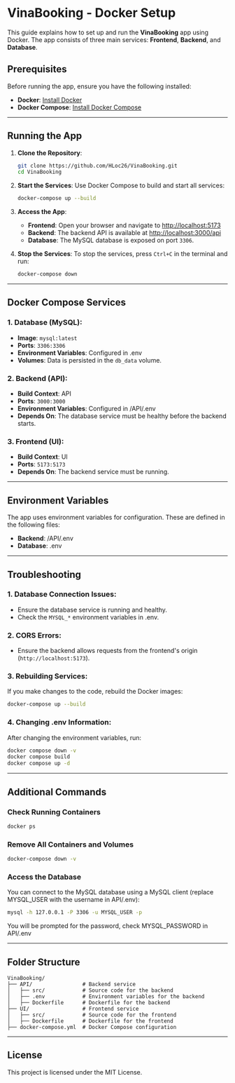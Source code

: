 # VinaBooking - Docker Setup

This guide explains how to set up and run the **VinaBooking** app using Docker. The app consists of three main services: **Frontend**, **Backend**, and **Database**.

## Prerequisites

Before running the app, ensure you have the following installed:

-   **Docker**: [Install Docker](https://docs.docker.com/get-docker/)
-   **Docker Compose**: [Install Docker Compose](https://docs.docker.com/compose/install/)

---

## Running the App

1. **Clone the Repository**:

    ```bash
    git clone https://github.com/HLoc26/VinaBooking.git
    cd VinaBooking
    ```

2. **Start the Services**:
   Use Docker Compose to build and start all services:

    ```bash
    docker-compose up --build
    ```

3. **Access the App**:

    - **Frontend**: Open your browser and navigate to [http://localhost:5173](http://localhost:5173)
    - **Backend**: The backend API is available at [http://localhost:3000/api](http://localhost:3000/api)
    - **Database**: The MySQL database is exposed on port `3306`.

4. **Stop the Services**:
   To stop the services, press `Ctrl+C` in the terminal and run:
    ```bash
    docker-compose down
    ```

---

## Docker Compose Services

### 1. **Database (MySQL)**:

-   **Image**: `mysql:latest`
-   **Ports**: `3306:3306`
-   **Environment Variables**: Configured in .env
-   **Volumes**: Data is persisted in the `db_data` volume.

### 2. **Backend (API)**:

-   **Build Context**: API
-   **Ports**: `3000:3000`
-   **Environment Variables**: Configured in /API/.env
-   **Depends On**: The database service must be healthy before the backend starts.

### 3. **Frontend (UI)**:

-   **Build Context**: UI
-   **Ports**: `5173:5173`
-   **Depends On**: The backend service must be running.

---

## Environment Variables

The app uses environment variables for configuration. These are defined in the following files:

-   **Backend**: /API/.env
-   **Database**: .env

---

## Troubleshooting

### 1. **Database Connection Issues**:

-   Ensure the database service is running and healthy.
-   Check the `MYSQL_*` environment variables in .env.

### 2. **CORS Errors**:

-   Ensure the backend allows requests from the frontend's origin (`http://localhost:5173`).

### 3. **Rebuilding Services**:

If you make changes to the code, rebuild the Docker images:

```bash
docker-compose up --build
```

### 4. **Changing .env Information**:

After changing the environment variables, run:

```bash
docker compose down -v
docker compose build
docker compose up -d
```

---

## Additional Commands

### Check Running Containers

```bash
docker ps
```

### Remove All Containers and Volumes

```bash
docker-compose down -v
```

### Access the Database

You can connect to the MySQL database using a MySQL client (replace MYSQL_USER with the username in API/.env):

```bash
mysql -h 127.0.0.1 -P 3306 -u MYSQL_USER -p
```

You will be prompted for the password, check MYSQL_PASSWORD in API/.env

---

## Folder Structure

```
VinaBooking/
├── API/                # Backend service
│   ├── src/            # Source code for the backend
│   ├── .env            # Environment variables for the backend
│   ├── Dockerfile      # Dockerfile for the backend
├── UI/                 # Frontend service
│   ├── src/            # Source code for the frontend
│   ├── Dockerfile      # Dockerfile for the frontend
├── docker-compose.yml  # Docker Compose configuration
```

---

## License

This project is licensed under the MIT License.
